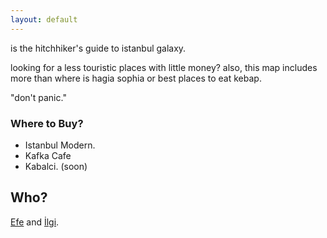 ```yaml
---
layout: default
---
```


is the hitchhiker's guide to istanbul galaxy.

looking for a less touristic places with little money? also, this map includes more than where is hagia sophia or best places to eat kebap.

"don't panic."

### Where to Buy?

* Istanbul Modern.
* Kafka Cafe
* Kabalci. (soon)


## Who?

[Efe](http://twitter.com/efeoge) and [İlgi](http://twitter.com/ilgidonmez).
